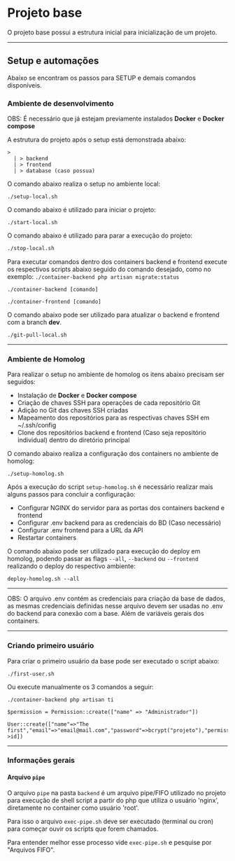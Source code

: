 # Projeto base

O projeto base possui a estrutura inicial para inicialização de um projeto.

---

## Setup e automações

Abaixo se encontram os passos para SETUP e demais comandos disponíveis.

### Ambiente de desenvolvimento

OBS: É necessário que já estejam previamente instalados **Docker** e **Docker compose**

A estrutura do projeto após o setup está demonstrada abaixo:

```text
>
  | > backend
  | > frontend
  | > database (caso possua)
```

O comando abaixo realiza o setup no ambiente local:

```shell
./setup-local.sh
```

O comando abaixo é utilizado para iniciar o projeto:

```shell
./start-local.sh
```

O comando abaixo é utilizado para parar a execução do projeto:

```sh
./stop-local.sh
```

Para executar comandos dentro dos containers backend e frontend execute os respectivos scripts
abaixo seguido do comando desejado, como no exemplo: `./container-backend php artisan migrate:status`

```shell
./container-backend [comando]
```

```shell
./container-frontend [comando]
```

O comando abaixo pode ser utilizado para atualizar o backend e frontend com a branch **dev**.

```shell
./git-pull-local.sh
```

---
### Ambiente de Homolog

Para realizar o setup no ambiente de homolog os itens abaixo precisam ser seguidos:

- Instalação de **Docker** e **Docker compose**
- Criação de chaves SSH para operações de cada repositório Git
- Adição no Git das chaves SSH criadas
- Mapeamento dos repositórios para as respectivas chaves SSH em ~/.ssh/config
- Clone dos repositórios backend e frontend (Caso seja repositório individual) dentro do diretório principal

O comando abaixo realiza a configuração dos containers no ambiente de homolog:

```shell
./setup-homolog.sh
```

Após a execução do script `setup-homolog.sh` é necessário realizar mais alguns passos para concluir a configuração:

- Configurar NGINX do servidor para as portas dos containers backend e frontend
- Configurar .env backend para as credenciais do BD (Caso necessário)
- Configurar .env frontend para a URL da API
- Restartar containers

O comando abaixo pode ser utilizado para execução do deploy em homolog,
podendo passar as flags `--all`, `--backend` ou `--frontend` realizando o deploy do respectivo ambiente:

```shell
deploy-homolog.sh --all
```

---

OBS: O arquivo .env contém as credenciais para criação da base de dados, as mesmas credenciais definidas
nesse arquivo devem ser usadas no .env do backend para conexão com a base. Além de variáveis gerais dos containers.

---

### Criando primeiro usuário

Para criar o primeiro usuário da base pode ser executado o script abaixo:

```shell
./first-user.sh
```

Ou execute manualmente os 3 comandos a seguir:

```shell
./container-backend php artisan ti

$permission = Permission::create(["name" => "Administrador"])

User::create(["name"=>"The first","email"=>"email@mail.com","password"=>bcrypt("projeto"),"permission_id"=>$permission->id])
```

---

### Informações gerais

#### Arquivo `pipe`

O arquivo `pipe` na pasta `backend` é um arquivo pipe/FIFO utilizado no projeto para execução de shell script
a partir do php que utiliza o usuário 'nginx', diretamente no container como usuário 'root'.

Para isso o arquivo `exec-pipe.sh` deve ser executado (terminal ou cron) para começar ouvir
os scripts que forem chamados.

Para entender melhor esse processo vide `exec-pipe.sh` e pesquise por "Arquivos FIFO".
